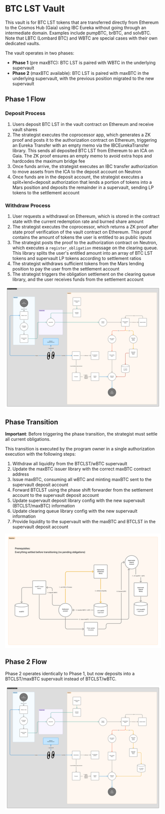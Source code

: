# BTC LST Vault

This vault is for BTC LST tokens that are transferred directly from Ethereum to the Cosmos Hub (Gaia) using IBC Eureka without going through an intermediate domain. Examples include pumpBTC, brBTC, and solvBTC. Note that LBTC (Lombard BTC) and WBTC are special cases with their own dedicated vaults.

The vault operates in two phases:

- **Phase 1** (pre maxBTC): BTC LST is paired with WBTC in the underlying supervault
- **Phase 2** (maxBTC available): BTC LST is paired with maxBTC in the underlying supervault, with the previous position migrated to the new supervault

## Phase 1 Flow

### Deposit Process

1. Users deposit BTC LST in the vault contract on Ethereum and receive vault shares
2. The strategist executes the coprocessor app, which generates a ZK proof and posts it to the authorization contract on Ethereum, triggering an Eureka Transfer with an empty memo via the IBCEurekaTransfer library. This sends all deposited BTC LST from Ethereum to an ICA on Gaia. The ZK proof ensures an empty memo to avoid extra hops and hardcodes the maximum bridge fee
3. Once funds arrive, the strategist executes an IBC transfer authorization to move assets from the ICA to the deposit account on Neutron
4. Once funds are in the deposit account, the strategist executes a split+lend+deposit authorization that lends a portion of tokens into a Mars position and deposits the remainder in a supervault, sending LP tokens to the settlement account

### Withdraw Process

1. User requests a withdrawal on Ethereum, which is stored in the contract state with the current redemption rate and burned share amount
2. The strategist executes the coprocessor, which returns a ZK proof after state proof verification of the vault contract on Ethereum. This proof contains the amount of tokens the user is entitled to as public inputs
3. The strategist posts the proof to the authorization contract on Neutron, which executes a `register_obligation` message on the clearing queue. This library splits the user's entitled amount into an array of BTC LST tokens and supervault LP tokens according to settlement ratios
4. The strategist withdraws sufficient tokens from the Mars lending position to pay the user from the settlement account
5. The strategist triggers the obligation settlement on the clearing queue library, and the user receives funds from the settlement account

![Phase 1 Flow](images/btc_lst_phase1.png)

## Phase Transition

**Important**: Before triggering the phase transition, the strategist must settle all current obligations.

This transition is executed by the program owner in a single authorization execution with the following steps:

1. Withdraw all liquidity from the BTCLST/wBTC supervault
2. Update the maxBTC issuer library with the correct maxBTC contract address
3. Issue maxBTC, consuming all wBTC and minting maxBTC sent to the supervault deposit account
4. Forward BTCLST using the phase shift forwarder from the settlement account to the supervault deposit account
5. Update supervault deposit library config with the new supervault (BTCLST/maxBTC) information
6. Update clearing queue library config with the new supervault information
7. Provide liquidity to the supervault with the maxBTC and BTCLST in the supervault deposit account

![Phase Transition](images/btc_lst_phase_transition.png)

## Phase 2 Flow

Phase 2 operates identically to Phase 1, but now deposits into a BTCLST/maxBTC supervault instead of BTCLST/wBTC.

![Phase 2 Flow](images/btc_lst_phase2.png)
